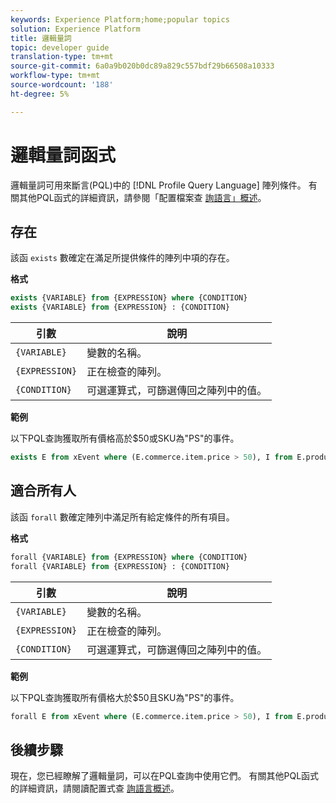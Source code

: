 ```yaml
---
keywords: Experience Platform;home;popular topics
solution: Experience Platform
title: 邏輯量詞
topic: developer guide
translation-type: tm+mt
source-git-commit: 6a0a9b020b0dc89a829c557bdf29b66508a10333
workflow-type: tm+mt
source-wordcount: '188'
ht-degree: 5%

---
```



# 邏輯量詞函式

邏輯量詞可用來斷言(PQL)中的 [!DNL Profile Query Language] 陣列條件。 有關其他PQL函式的詳細資訊，請參閱「配置檔案查 [詢語言」概述](./overview.md)。

## 存在

該函 `exists` 數確定在滿足所提供條件的陣列中項的存在。

**格式**

```sql
exists {VARIABLE} from {EXPRESSION} where {CONDITION}
exists {VARIABLE} from {EXPRESSION} : {CONDITION}
```

| 引數 | 說明 |
| ---------- | ----------- |
| `{VARIABLE}` | 變數的名稱。 |
| `{EXPRESSION}` | 正在檢查的陣列。 |
| `{CONDITION}` | 可選運算式，可篩選傳回之陣列中的值。 |

**範例**

以下PQL查詢獲取所有價格高於$50或SKU為&quot;PS&quot;的事件。

```sql
exists E from xEvent where (E.commerce.item.price > 50), I from E.productListItems where I.SKU = "PS"
```

## 適合所有人

該函 `forall` 數確定陣列中滿足所有給定條件的所有項目。

**格式**

```sql
forall {VARIABLE} from {EXPRESSION} where {CONDITION}
forall {VARIABLE} from {EXPRESSION} : {CONDITION}
```

| 引數 | 說明 |
| ---------- | ----------- |
| `{VARIABLE}` | 變數的名稱。 |
| `{EXPRESSION}` | 正在檢查的陣列。 |
| `{CONDITION}` | 可選運算式，可篩選傳回之陣列中的值。 |

**範例**

以下PQL查詢獲取所有價格大於$50且SKU為&quot;PS&quot;的事件。

```sql
forall E from xEvent where (E.commerce.item.price > 50), I from E.productListItems where I.SKU = "PS"
```

## 後續步驟

現在，您已經瞭解了邏輯量詞，可以在PQL查詢中使用它們。 有關其他PQL函式的詳細資訊，請閱讀配置式查 [詢語言概述](./overview.md)。
